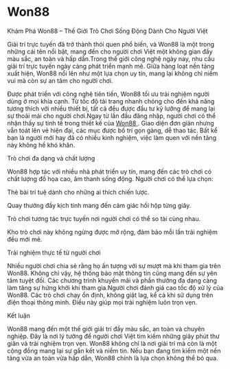 # Won88
Khám Phá Won88 – Thế Giới Trò Chơi Sống Động Dành Cho Người Việt

Giải trí trực tuyến đã trở thành thói quen phổ biến, và Won88 là một trong những cái tên nổi bật, mang đến cho người chơi Việt một không gian đầy màu sắc, an toàn và hấp dẫn.Trong thế giới công nghệ ngày nay, nhu cầu giải trí trực tuyến ngày càng phát triển mạnh mẽ. Giữa hàng loạt nền tảng xuất hiện, Won88 nổi lên như một lựa chọn uy tín, mang lại không chỉ niềm vui mà còn sự an tâm cho người chơi.

Được phát triển với công nghệ tiên tiến, Won88 tối ưu trải nghiệm người dùng ở mọi khía cạnh. Từ tốc độ tải trang nhanh chóng cho đến khả năng tương thích với nhiều thiết bị, tất cả đều được đầu tư kỹ lưỡng để mang lại sự thoải mái cho người chơi.Ngay từ lần đầu đăng nhập, người chơi có thể nhận thấy sự tinh tế trong thiết kế của <a href=https://won88-vn.com> Won88  </a>. Giao diện đơn giản nhưng vẫn toát lên vẻ hiện đại, các mục được bố trí gọn gàng, dễ thao tác. Bất kể bạn là người mới hay đã có nhiều kinh nghiệm, việc làm quen với nền tảng này không hề khó khăn.

Trò chơi đa dạng và chất lượng

Won88 hợp tác với nhiều nhà phát triển uy tín, mang đến các trò chơi có chất lượng đồ họa cao, âm thanh sống động. Người chơi có thể lựa chọn:

Thẻ bài trí tuệ dành cho những ai thích chiến lược.

Quay thưởng đầy kịch tính mang đến cảm giác hồi hộp từng giây.

Trò chơi tương tác trực tuyến nơi người chơi có thể so tài cùng nhau.

Kho trò chơi này không ngừng được mở rộng, đảm bảo mỗi lần trải nghiệm đều mới mẻ.

Trải nghiệm thực tế từ người chơi

Nhiều người chơi chia sẻ rằng họ ấn tượng với sự mượt mà khi tham gia trên Won88. Không chỉ vậy, hệ thống bảo mật thông tin cũng mang đến sự yên tâm tuyệt đối. Các chương trình khuyến mãi và phần thưởng đa dạng càng làm tăng sự hứng khởi khi tham gia.Người chơi đánh giá cao tốc độ xử lý của Won88. Các trò chơi chạy ổn định, không giật lag, kể cả khi sử dụng trên điện thoại thông minh. Điều này giúp mọi trải nghiệm luôn trọn vẹn.

Kết luận

Won88 mang đến một thế giới giải trí đầy màu sắc, an toàn và chuyên nghiệp. Đây là nơi lý tưởng để người chơi Việt tìm kiếm những giây phút thư giãn và trải nghiệm trọn vẹn. Won88 không chỉ là nơi giải trí mà còn là một cộng đồng mang lại sự gắn kết và niềm tin. Nếu bạn đang tìm kiếm một nền tảng vừa an toàn vừa hấp dẫn, Won88 chính là lựa chọn không thể bỏ qua.

